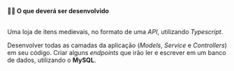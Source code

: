   <summary><strong>👨‍💻 O que deverá ser desenvolvido</strong></summary><br />

  Uma loja de itens medievais, no formato de uma _API_, utilizando _Typescript_.
  
  Desenvolver todas as camadas da aplicação (_Models_, _Service_ e _Controllers_) em seu código.
  Criar alguns _endpoints_ que irão ler e escrever em um banco de dados, utilizando o **MySQL**.
